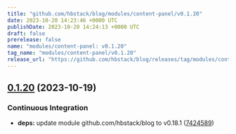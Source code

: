 ```yaml
---
title: "github.com/hbstack/blog/modules/content-panel/v0.1.20"
date: 2023-10-20 14:23:46 +0000 UTC
publishDate: 2023-10-20 14:24:13 +0000 UTC
draft: false
prerelease: false
name: "modules/content-panel: v0.1.20"
tag_name: "modules/content-panel/v0.1.20"
release_url: "https://github.com/hbstack/blog/releases/tag/modules/content-panel/v0.1.20"
---
```


## [0.1.20](https://github.com/hbstack/blog/compare/modules/content-panel/v0.1.19...modules/content-panel/v0.1.20) (2023-10-19)


### Continuous Integration

* **deps:** update module github.com/hbstack/blog to v0.18.1 ([7424589](https://github.com/hbstack/blog/commit/7424589a7c50c90858f2df1cac342c890a5a1a0b))
